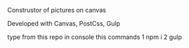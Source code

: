 Construstor of pictures on canvas 

Developed with Canvas, PostCss, Gulp 

type from this repo in console this commands 1 npm i 2 gulp 